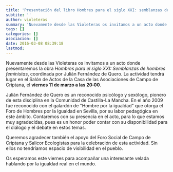 ```yaml
---
title: 'Presentación del libro Hombres para el siglo XXI: semblanzas de hombres feministas'
subtite: ''
author: violeteras
summary: 'Nuevamente desde las Violeteras os invitamos a un acto donde presentaremos la obra {Hombres para el siglo XXI: Semblanzas de hombres feministas}, coordinada por Julián Fernández de Quero. La actividad tendrá lugar en el Salón de Actos de la Casa de las Asociaciones de Campo de Criptana, el viernes 11 a las ocho de la tarde.'
tags: []
categories: []
asociacion: []
date: 2016-03-08 08:39:18
lastmod:
---
```


Nuevamente desde las Violeteras os invitamos a un acto donde presentaremos la obra *Hombres para el siglo XXI: Semblanzas de hombres feministas*, coordinada por Julián Fernández de Quero. La actividad tendrá lugar en el Salón de Actos de la Casa de las Asociaciones de Campo de Criptana, el **viernes 11 de marzo a las 20:00**.

Julián Fernández de Quero es un reconocido psicólogo y sexólogo, pionero de esta disciplina en la Comunidad de Castilla-La Mancha. En el año 2009 fue reconocido con el galardón de "Hombre por la igualdad" que otorga el Foro de Hombres por la Igualdad en Sevilla, por su labor pedagógica en este ámbito. Contaremos con su presencia en el acto, para lo que estamos muy agradecidas, pues es un honor poder contar con su disponibilidad para el diálogo y el debate en estos temas.

Queremos agradecer también el apoyo del Foro Social de Campo de Criptana y Salicor Ecologistas para la celebración de esta actividad. Sin ellos no tendríamos espacio de visibilidad en el pueblo.

Os esperamos este viernes para acompañar una interesante velada hablando por la igualdad real en el mundo.



